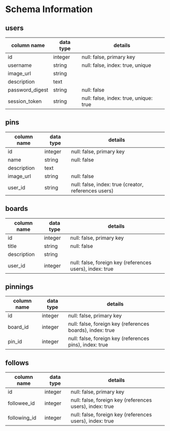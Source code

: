 # Schema Information

## users
column name     | data type | details
----------------|-----------|-----------------------
id              | integer   | null: false, primary key
username        | string    | null: false, index: true, unique
image_url       | string    |
description     | text      |
password_digest | string    | null: false
session_token   | string    | null: false, index: true, unique: true

## pins

column name   | data type | details
--------------|-----------|-----------------------
id            | integer   | null: false, primary key
name          | string    | null: false
description   | text      |
image_url     | string    | null: false
user_id       | string    | null: false, index: true (creator, references users)

## boards
column name | data type | details
------------|-----------|-----------------------
id          | integer   | null: false, primary key
title       | string    | null: false
description | string    |
user_id     | integer   | null: false, foreign key (references users), index: true

## pinnings
column name | data type | details
------------|-----------|-----------------------
id          | integer   | null: false, primary key
board_id    | integer   | null: false, foreign key (references boards), index: true
pin_id      | integer   | null: false, foreign key (references pins), index: true

## follows
column name    | data type | details
---------------|-----------|-----------------------
id             | integer   | null: false, primary key
followee_id    | integer   | null: false, foreign key (references users), index: true
following_id   | integer   | null: false, foreign key (references users), index: true
